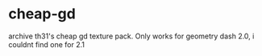 # cheap-gd
archive th31's cheap gd texture pack. Only works for geometry dash 2.0, i couldnt find one for 2.1
